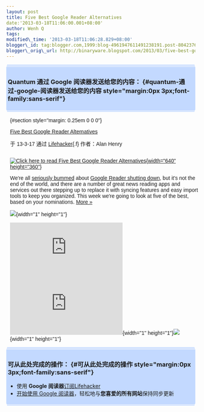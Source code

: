 ```yaml
--- 
layout: post 
title: Five Best Google Reader Alternatives 
date:'2013-03-18T11:06:00.001+08:00' 
author: Wenh Q
tags:
modified\_time: '2013-03-18T11:06:28.829+08:00' 
blogger\_id: tag:blogger.com,1999:blog-4961947611491238191.post-8042376713868374799
blogger\_orig\_url: http://binaryware.blogspot.com/2013/03/five-best-google-reader-alternatives.html
---
```

<div
style="margin: 0px 2px; padding-top: 1px;    background-color: #c3d9ff; font-size: 1px !important;    line-height: 0px !important;">

 

</div>

<div
style="margin: 0px 1px; padding-top: 1px;    background-color: #c3d9ff; font-size: 1px !important;    line-height: 0px !important;">

 

</div>

<div style="padding: 4px; background-color: #c3d9ff;">

### Quantum 通过 Google 阅读器发送给您的内容： {#quantum-通过-google-阅读器发送给您的内容 style="margin:0px 3px;font-family:sans-serif"}

</div>

<div
style="margin: 0px 1px; padding-top: 1px;    background-color: #c3d9ff; font-size: 1px !important;    line-height: 0px !important;">

 

</div>

<div
style="margin: 0px 2px; padding-top: 1px;    background-color: #c3d9ff; font-size: 1px !important;    line-height: 0px !important;">

 

</div>

<div
style="font-family:sans-serif;overflow:auto;width:100%;margin: 0px 10px">

 {#section style="margin: 0.25em 0 0 0"}

<div>

[Five Best Google Reader
Alternatives](http://feeds.gawker.com/~r/lifehacker/full/~3/0epmVvxc56o/five-best-google-reader-alternatives)

</div>

<div style="margin-bottom: 0.5em">

于 13-3-17 通过 [Lifehacker](http://lifehacker.com){.f} 作者：Alan Henry

</div>



<div style="float:left;padding-right:10px">

<div>

[![Click here to read Five Best Google Reader
Alternatives](http://img.gawkerassets.com/img/18hlv47qa2xigpng/xlarge.png "Click here to read Five Best Google Reader Alternatives"){width="640"
height="360"}](http://lifehacker.com/5990881/five-best-google-reader-alternatives "Click here to read Five Best Google Reader Alternatives")

</div>

</div>

We're all [seriously bummed](http://youtu.be/umDr0mPuyQc) about [Google
Reader shutting
down](http://lifehacker.com/5990456/google-reader-is-getting-shut-down-here-are-the-best-alternatives),
but it's not the end of the world, and there are a number of great news
reading apps and services out there stepping up to replace it with
syncing features and easy import tools to keep you organized. This week
we're going to look at five of the best, based on your nominations.
[More »](http://lifehacker.com/5990881/five-best-google-reader-alternatives "Click here to read more about Five Best Google Reader Alternatives")

![](http://lifehacker.feedsportal.com/c/34977/f/647165/s/29aa504e/mf.gif){width="1"
height="1"}



[![](http://da.feedsportal.com/r/159490322265/u/49/f/647165/c/34977/s/29aa504e/a2.img)](http://da.feedsportal.com/r/159490322265/u/49/f/647165/c/34977/s/29aa504e/a2.htm)![](http://pi.feedsportal.com/r/159490322265/u/49/f/647165/c/34977/s/29aa504e/a2t.img){width="1"
height="1"}![](http://feeds.feedburner.com/~r/lifehacker/full/~4/0epmVvxc56o){width="1"
height="1"}

</div>



<div
style="margin: 0px 2px; padding-top: 1px;    background-color: #c3d9ff; font-size: 1px !important;    line-height: 0px !important;">

 

</div>

<div
style="margin: 0px 1px; padding-top: 1px;    background-color: #c3d9ff; font-size: 1px !important;    line-height: 0px !important;">

 

</div>

<div style="padding: 4px; background-color: #c3d9ff;">

### 可从此处完成的操作： {#可从此处完成的操作 style="margin:0px 3px;font-family:sans-serif"}

-   使用 **Google
    阅读器**[订阅Lifehacker](http://www.google.com/reader/view/feed%2Fhttp%3A%2F%2Ffeeds.gawker.com%2Flifehacker%2Ffull?source=email)
-   [开始使用 Google
    阅读器](http://www.google.com/reader/?source=email)，轻松地与**您喜爱的所有网站**保持同步更新

</div>

<div
style="margin: 0px 1px; padding-top: 1px;    background-color: #c3d9ff; font-size: 1px !important;    line-height: 0px !important;">

 

</div>

<div
style="margin: 0px 2px; padding-top: 1px;    background-color: #c3d9ff; font-size: 1px !important;    line-height: 0px !important;">

 

</div>
